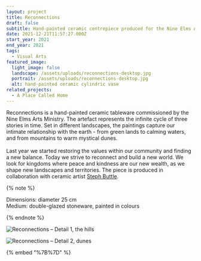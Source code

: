 ```yaml
---
layout: project
title: Reconnections
draft: false
subtitle: Hand-painted ceramic centrepiece produced for the Nine Elms Art Trail 2021
date: 2021-12-21T11:57:27.000Z
start_year: 2021
end_year: 2021
tags:
  - Visual Arts
featured_image:
  light_image: false
  landscape: /assets/uploads/reconnections-desktop.jpg
  portrait: /assets/uploads/reconnections-desktop.jpg
  alt: hand-painted ceramic cylindric vase
related_projects:
  - A Place Called Home
---
```

Reconnections is a hand-painted ceramic tableware commissioned by the Nine Elms Arts Ministry. The artefact represents the infinite cycle of three stories in time. Set in different landscapes, the paintings capture our intimate relationship with the earth - from green lands to calming waters, and from mountains to warm mystical dunes.\
\
Last year we started restoring the values within our community and finding a new balance. Today we strive to reconnect and build a new world. We look for kingdoms where peace and kindness are our new wealth, as we shape new landscapes and territories. The piece is produced in collaboration with ceramic artist [Steph Buttle](http://www.stephaniebuttle.com/objects).

{% note %}

Dimensions: diameter 25 cm  <br />
Medium: double-glazed stoneware, painted in colours


{% endnote %}

![Reconnections – Detail 1,  the hills](/assets/uploads/2cd148e2-1389-47ef-a550-c4149f5abd3b.jpg "Reconnections – Detail 1,  the hills")

![Reconnections – Detail 2, dunes](/assets/uploads/bc52a6c8-546e-46ed-a8fc-fdf36144c578.jpg "Reconnections – Detail 2, dunes")

{% embed "%7B%7D" %}